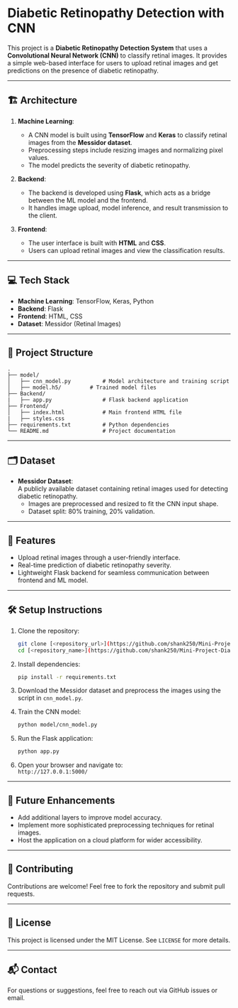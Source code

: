# Diabetic Retinopathy Detection with CNN

This project is a **Diabetic Retinopathy Detection System** that uses a **Convolutional Neural Network (CNN)** to classify retinal images. It provides a simple web-based interface for users to upload retinal images and get predictions on the presence of diabetic retinopathy.

---

## 🏗 **Architecture**
1. **Machine Learning**:  
   - A CNN model is built using **TensorFlow** and **Keras** to classify retinal images from the **Messidor dataset**.  
   - Preprocessing steps include resizing images and normalizing pixel values.  
   - The model predicts the severity of diabetic retinopathy.  

2. **Backend**:  
   - The backend is developed using **Flask**, which acts as a bridge between the ML model and the frontend.  
   - It handles image upload, model inference, and result transmission to the client.

3. **Frontend**:  
   - The user interface is built with **HTML** and **CSS**.  
   - Users can upload retinal images and view the classification results.  

---

## 💻 **Tech Stack**
- **Machine Learning**: TensorFlow, Keras, Python
- **Backend**: Flask
- **Frontend**: HTML, CSS
- **Dataset**: Messidor (Retinal Images)

---

## 📂 **Project Structure**
```plaintext
.
├── model/
│   ├── cnn_model.py          # Model architecture and training script
│   ├── model.h5/         # Trained model files
├── Backend/
|   ├── app.py                # Flask backend application
├── Frontend/
│   ├── index.html            # Main frontend HTML file
|   ├── styles.css
├── requirements.txt          # Python dependencies
└── README.md                 # Project documentation
```

---

## 🗂 **Dataset**
- **Messidor Dataset**:  
  A publicly available dataset containing retinal images used for detecting diabetic retinopathy.  
  - Images are preprocessed and resized to fit the CNN input shape.  
  - Dataset split: 80% training, 20% validation.

---

## 🚀 **Features**
- Upload retinal images through a user-friendly interface.  
- Real-time prediction of diabetic retinopathy severity.  
- Lightweight Flask backend for seamless communication between frontend and ML model.

---

## 🛠 **Setup Instructions**
1. Clone the repository:  
   ```bash
   git clone [<repository_url>](https://github.com/shank250/Mini-Project-Diabetic-retinopathy)
   cd [<repository_name>](https://github.com/shank250/Mini-Project-Diabetic-retinopathy)
   ```

2. Install dependencies:  
   ```bash
   pip install -r requirements.txt
   ```

3. Download the Messidor dataset and preprocess the images using the script in `cnn_model.py`.

4. Train the CNN model:  
   ```bash
   python model/cnn_model.py
   ```

5. Run the Flask application:  
   ```bash
   python app.py
   ```

6. Open your browser and navigate to:  
   `http://127.0.0.1:5000/`

---

## 🌟 **Future Enhancements**
- Add additional layers to improve model accuracy.  
- Implement more sophisticated preprocessing techniques for retinal images.  
- Host the application on a cloud platform for wider accessibility.  

---

## 🤝 **Contributing**
Contributions are welcome! Feel free to fork the repository and submit pull requests.

---

## 📜 **License**
This project is licensed under the MIT License. See `LICENSE` for more details.  

--- 

## 📬 **Contact**
For questions or suggestions, feel free to reach out via GitHub issues or email.  
